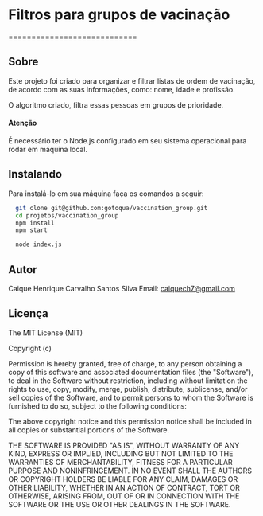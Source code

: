 # Filtros para grupos de vacinação 
============================

## Sobre
Este projeto foi criado para organizar e filtrar listas de ordem de vacinação, de acordo com as suas informações, como: nome, idade e profissão.

O algoritmo criado, filtra essas pessoas em grupos de prioridade.

#### Atenção

É necessário ter o Node.js configurado em seu sistema operacional para rodar em máquina local.

## Instalando

Para instalá-lo em sua máquina faça os comandos a seguir:

``` bash
  git clone git@github.com:gotoqua/vaccination_group.git
  cd projetos/vaccination_group
  npm install
  npm start

  node index.js
```

## Autor
Caique Henrique Carvalho Santos Silva
Email: <caiquech7@gmail.com>

## Licença

The MIT License (MIT)

Copyright (c)

Permission is hereby granted, free of charge, to any person obtaining a copy
of this software and associated documentation files (the "Software"), to deal
in the Software without restriction, including without limitation the rights
to use, copy, modify, merge, publish, distribute, sublicense, and/or sell
copies of the Software, and to permit persons to whom the Software is
furnished to do so, subject to the following conditions:

The above copyright notice and this permission notice shall be included in
all copies or substantial portions of the Software.

THE SOFTWARE IS PROVIDED "AS IS", WITHOUT WARRANTY OF ANY KIND, EXPRESS OR
IMPLIED, INCLUDING BUT NOT LIMITED TO THE WARRANTIES OF MERCHANTABILITY,
FITNESS FOR A PARTICULAR PURPOSE AND NONINFRINGEMENT. IN NO EVENT SHALL THE
AUTHORS OR COPYRIGHT HOLDERS BE LIABLE FOR ANY CLAIM, DAMAGES OR OTHER
LIABILITY, WHETHER IN AN ACTION OF CONTRACT, TORT OR OTHERWISE, ARISING FROM,
OUT OF OR IN CONNECTION WITH THE SOFTWARE OR THE USE OR OTHER DEALINGS IN
THE SOFTWARE.
